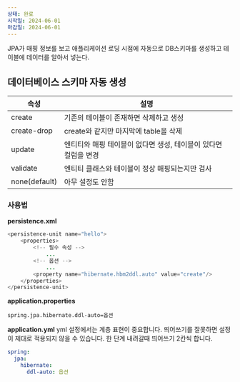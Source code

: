 ```yaml
---
상태: 완료
시작일: 2024-06-01
마감일: 2024-06-01
---
```

JPA가 매핑 정보를 보고 애플리케이션 로딩 시점에 자동으로 DB스키마를 생성하고 테이블에 데이터를 알아서 넣는다.

## 데이터베이스 스키마 자동 생성
| 속성            | 설명                                   |
| ------------- | ------------------------------------ |
| create        | 기존의 테이블이 존재하면 삭제하고 생성                |
| create-drop   | create와 같지만 마지막에 table을 삭제           |
| update        | 엔티티와 매핑 테이블이 없다면 생성, 테이블이 있다면 컬럼을 변경 |
| validate      | 엔티티 클래스와 테이블이 정상 매핑되는지만 검사           |
| none(default) | 아무 설정도 안함                            |
### 사용법
**persistence.xml**
```java
<persistence-unit name="hello">
	<properties>  
		<!-- 필수 속성 -->  
			...
		<!-- 옵션 -->  
			...
		<property name="hibernate.hbm2ddl.auto" value="create"/>  
	</properties>  
</persistence-unit>
```
**application.properties**
```application.properties
spring.jpa.hibernate.ddl-auto=옵션
```
**application.yml**
yml 설정에서는 계층 표현이 중요합니다. 띄어쓰기를 잘못하면 설정이 제대로 적용되지 않을 수 있습니다. 한 단계 내려갈때 띄어쓰기 2칸씩 합니다.
```yaml
spring:
  jpa: 
    hibernate: 
      ddl-auto: 옵션
```